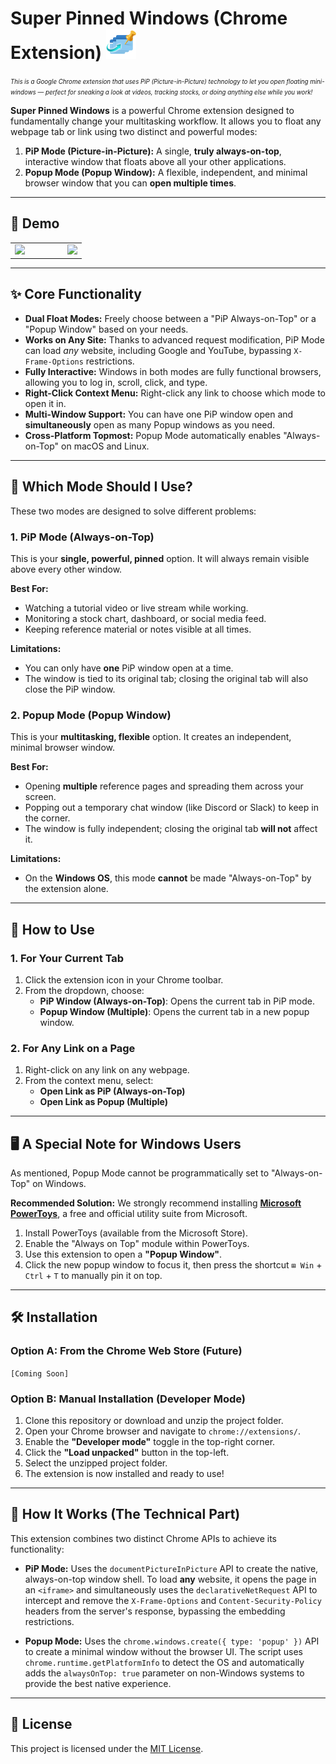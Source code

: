 # Super Pinned Windows (Chrome Extension) ![Logo](icons/icon48.png)

<p>
  <small><small><em>
    This is a Google Chrome extension that uses PiP (Picture-in-Picture) technology to let you open floating mini-windows — perfect for sneaking a look at videos, tracking stocks, or doing anything else while you work!
  </small></small></em>
</p>


**Super Pinned Windows** is a powerful Chrome extension designed to fundamentally change your multitasking workflow. It allows you to float any webpage tab or link using two distinct and powerful modes:


1. **PiP Mode (Picture-in-Picture):** A single, **truly always-on-top**, interactive window that floats above all your other applications.
2. **Popup Mode (Popup Window):** A flexible, independent, and minimal browser window that you can **open multiple times**.

---

## 🌟 Demo

<table align="center">
  <tr>
    <td><img src="images/demo.gif" width="400"></td>
    <td width="40"></td>
    <td><img src="images/demo2.gif" width="400"></td>
  </tr>
</table>


---

## ✨ Core Functionality

* **Dual Float Modes:** Freely choose between a "PiP Always-on-Top" or a "Popup Window" based on your needs.
* **Works on Any Site:** Thanks to advanced request modification, PiP Mode can load *any* website, including Google and YouTube, bypassing `X-Frame-Options` restrictions.
* **Fully Interactive:** Windows in both modes are fully functional browsers, allowing you to log in, scroll, click, and type.
* **Right-Click Context Menu:** Right-click any link to choose which mode to open it in.
* **Multi-Window Support:** You can have one PiP window open and **simultaneously** open as many Popup windows as you need.
* **Cross-Platform Topmost:** Popup Mode automatically enables "Always-on-Top" on macOS and Linux.

---

## 🤔 Which Mode Should I Use?

These two modes are designed to solve different problems:

### 1. PiP Mode (Always-on-Top)

This is your **single, powerful, pinned** option. It will always remain visible above every other window.

**Best For:**
* Watching a tutorial video or live stream while working.
* Monitoring a stock chart, dashboard, or social media feed.
* Keeping reference material or notes visible at all times.

**Limitations:**
* You can only have **one** PiP window open at a time.
* The window is tied to its original tab; closing the original tab will also close the PiP window.

### 2. Popup Mode (Popup Window)

This is your **multitasking, flexible** option. It creates an independent, minimal browser window.

**Best For:**
* Opening **multiple** reference pages and spreading them across your screen.
* Popping out a temporary chat window (like Discord or Slack) to keep in the corner.
* The window is fully independent; closing the original tab **will not** affect it.

**Limitations:**
* On the **Windows OS**, this mode **cannot** be made "Always-on-Top" by the extension alone.

---

## 🚀 How to Use

### 1. For Your Current Tab
1.  Click the extension icon in your Chrome toolbar.
2.  From the dropdown, choose:
    * **PiP Window (Always-on-Top)**: Opens the current tab in PiP mode.
    * **Popup Window (Multiple)**: Opens the current tab in a new popup window.

### 2. For Any Link on a Page
1.  Right-click on any link on any webpage.
2.  From the context menu, select:
    * **Open Link as PiP (Always-on-Top)**
    * **Open Link as Popup (Multiple)**

---

## 🖥️ A Special Note for Windows Users

As mentioned, Popup Mode cannot be programmatically set to "Always-on-Top" on Windows.

**Recommended Solution:**
We strongly recommend installing **[Microsoft PowerToys](https://learn.microsoft.com/en-us/windows/powertoys/)**, a free and official utility suite from Microsoft.

1.  Install PowerToys (available from the Microsoft Store).
2.  Enable the "Always on Top" module within PowerToys.
3.  Use this extension to open a **"Popup Window"**.
4.  Click the new popup window to focus it, then press the shortcut `⊞ Win` + `Ctrl` + `T` to manually pin it on top.

---

## 🛠️ Installation

### Option A: From the Chrome Web Store (Future)
`[Coming Soon]`

### Option B: Manual Installation (Developer Mode)
1.  Clone this repository or download and unzip the project folder.
2.  Open your Chrome browser and navigate to `chrome://extensions/`.
3.  Enable the **"Developer mode"** toggle in the top-right corner.
4.  Click the **"Load unpacked"** button in the top-left.
5.  Select the unzipped project folder.
6.  The extension is now installed and ready to use!

---

## 🔬 How It Works (The Technical Part)

This extension combines two distinct Chrome APIs to achieve its functionality:

* **PiP Mode:** Uses the `documentPictureInPicture` API to create the native, always-on-top window shell. To load **any** website, it opens the page in an `<iframe>` and simultaneously uses the `declarativeNetRequest` API to intercept and remove the `X-Frame-Options` and `Content-Security-Policy` headers from the server's response, bypassing the embedding restrictions.

* **Popup Mode:** Uses the `chrome.windows.create({ type: 'popup' })` API to create a minimal window without the browser UI. The script uses `chrome.runtime.getPlatformInfo` to detect the OS and automatically adds the `alwaysOnTop: true` parameter on non-Windows systems to provide the best native experience.

---

## 📄 License

This project is licensed under the [MIT License](LICENSE).
